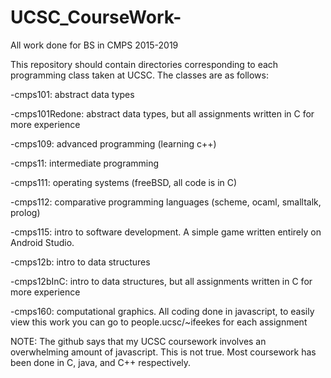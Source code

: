# UCSC_CourseWork-
All work done for BS in CMPS 2015-2019

This repository should contain directories corresponding to each programming
class taken at UCSC. The classes are as follows: 

-cmps101: abstract data types

-cmps101Redone: abstract data types, but all assignments written
		in C for more experience

-cmps109: advanced programming (learning c++)

-cmps11: intermediate programming 

-cmps111: operating systems (freeBSD, all code is in C)

-cmps112: comparative programming languages (scheme, ocaml, 
	  smalltalk, prolog)

-cmps115: intro to software development. A simple game written 
	  entirely on Android Studio.

-cmps12b: intro to data structures

-cmps12bInC: intro to data structures, but all assignments 
	     written in C for more experience 

-cmps160: computational graphics. All coding done in javascript, 	   to easily view this work you can go to 
	  people.ucsc/~ifeekes  for each assignment 

NOTE: The github says that my UCSC coursework involves an 
overwhelming amount of javascript. This is not true. Most coursework has been done in C, java, and C++ respectively. 

